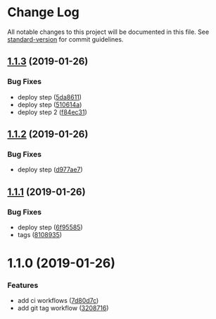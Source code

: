 # Change Log

All notable changes to this project will be documented in this file. See [standard-version](https://github.com/conventional-changelog/standard-version) for commit guidelines.

<a name="1.1.3"></a>
## [1.1.3](https://github.com/predescu/testing-circle-ci/compare/v1.1.2...v1.1.3) (2019-01-26)


### Bug Fixes

* deploy step ([5da8611](https://github.com/predescu/testing-circle-ci/commit/5da8611))
* deploy step ([510614a](https://github.com/predescu/testing-circle-ci/commit/510614a))
* deploy step 2 ([f84ec31](https://github.com/predescu/testing-circle-ci/commit/f84ec31))



<a name="1.1.2"></a>
## [1.1.2](https://github.com/predescu/testing-circle-ci/compare/v1.1.1...v1.1.2) (2019-01-26)


### Bug Fixes

* deploy step ([d977ae7](https://github.com/predescu/testing-circle-ci/commit/d977ae7))



<a name="1.1.1"></a>
## [1.1.1](https://github.com/predescu/testing-circle-ci/compare/v1.1.0...v1.1.1) (2019-01-26)


### Bug Fixes

* deploy step ([6f95585](https://github.com/predescu/testing-circle-ci/commit/6f95585))
* tags ([8108935](https://github.com/predescu/testing-circle-ci/commit/8108935))



<a name="1.1.0"></a>
# 1.1.0 (2019-01-26)


### Features

* add ci workflows ([7d80d7c](https://github.com/predescu/testing-circle-ci/commit/7d80d7c))
* add git tag workflow ([3208716](https://github.com/predescu/testing-circle-ci/commit/3208716))
